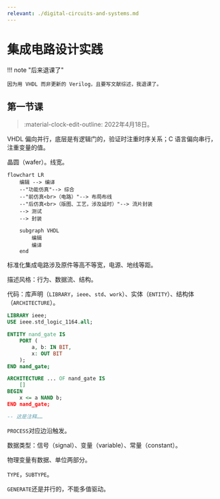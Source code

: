 ```yaml
---
relevant: ./digital-circuits-and-systems.md
---
```


# 集成电路设计实践

!!! note "后来退课了"

    因为用 VHDL 而非更新的 Verilog，且要写文献综述，我退课了。

## 第一节课

> :material-clock-edit-outline: 2022年4月18日。

VHDL 偏向并行，底层是有逻辑门的，验证时注重时序关系；C 语言偏向串行，注重变量的值。

晶圆（wafer）。线宽。

```mermaid
flowchart LR
    编辑 --> 编译
    --"功能仿真"--> 综合
    --"前仿真<br>（电路）"--> 布局布线
    --"后仿真<br>（版图、工艺，涉及延时）"--> 流片封装
    --> 测试
    --> 封装

    subgraph VHDL
        编辑
        编译
    end

```

标准化集成电路涉及原件等高不等宽，电源、地线等距。

描述风格：行为、数据流、结构。

代码：库声明（`LIBRARY`，`ieee`、`std`、`work`）、实体（`ENTITY`）、结构体（`ARCHITECTURE`）。

```vhdl
LIBRARY ieee;
USE ieee.std_logic_1164.all;

ENTITY nand_gate IS
    PORT (
        a, b: IN BIT,
        x: OUT BIT
    );
END nand_gate;

ARCHITECTURE ... OF nand_gate IS
    []
BEGIN
    x <= a NAND b;
END nand_gate;

-- 这是注释……

```

`PROCESS`对应边沿触发。

数据类型：信号（signal）、变量（variable）、常量（constant）。

物理变量有数据、单位两部分。

`TYPE`，`SUBTYPE`。

`GENERATE`还是并行的，不能多值驱动。
